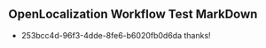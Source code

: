 ## OpenLocalization Workflow Test MarkDown
* 253bcc4d-96f3-4dde-8fe6-b6020fb0d6da 
thanks!<!--HONumber=Mar16_HO1-->
